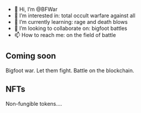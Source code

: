 - 👋 Hi, I’m @BFWar
- 👀 I’m interested in: total occult warfare against all
- 🌱 I’m currently learning: rage and death blows
- 💞️ I’m looking to collaborate on: bigfoot battles
- 📫 How to reach me: on the field of battle

<!---
BFWar/BFWar is a ✨ special ✨ repository because its `README.md` (this file) appears on your GitHub profile.
You can click the Preview link to take a look at your changes.
--->

## Coming soon
Bigfoot war. Let them fight. Battle on the blockchain.

## NFTs
Non-fungible tokens....
